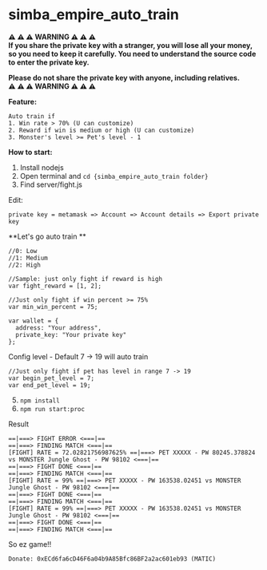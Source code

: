 # simba_empire_auto_train

**⚠️ ⚠️ ⚠️ WARNING ⚠️ ⚠️ ⚠️ <br/>
If you share the private key with a stranger, you will lose all your money, so you need to keep it carefully. You need to understand the source code to enter the private key. <br/>**

**Please do not share the private key with anyone, including relatives.<br/>
⚠️ ⚠️ ⚠️ WARNING ⚠️ ⚠️ ⚠️**

**Feature:**
```
Auto train if
1. Win rate > 70% (U can customize)
2. Reward if win is medium or high (U can customize)
3. Monster's level >= Pet's level - 1
```


**How to start:**

1.  Install nodejs
2.  Open terminal and ```cd {simba_empire_auto_train folder}```
3.  Find server/fight.js

Edit:

```
private key = metamask => Account => Account details => Export private key
```

**Let's go auto train **
```
//0: Low
//1: Medium
//2: High

//Sample: just only fight if reward is high
var fight_reward = [1, 2]; 
```

```
//Just only fight if win percent >= 75%
var min_win_percent = 75;
```

```
var wallet = {
  address: "Your address",
  private_key: "Your private key"
};
```

Config level - Default 7 -> 19 will auto train
```
//Just only fight if pet has level in range 7 -> 19
var begin_pet_level = 7;
var end_pet_level = 19;
```
5.  ```npm install```
6.  ```npm run start:proc```


Result
```
==|===> FIGHT ERROR <===|==
==|===> FINDING MATCH <===|==
[FIGHT] RATE = 72.02821756987625% ==|===> PET XXXXX - PW 80245.378824 vs MONSTER Jungle Ghost - PW 98102 <===|==
==|===> FIGHT DONE <===|==
==|===> FINDING MATCH <===|==
[FIGHT] RATE = 99% ==|===> PET XXXXX - PW 163538.02451 vs MONSTER Jungle Ghost - PW 98102 <===|==
==|===> FIGHT DONE <===|==
==|===> FINDING MATCH <===|==
[FIGHT] RATE = 99% ==|===> PET XXXXX - PW 163538.02451 vs MONSTER Jungle Ghost - PW 98102 <===|==
==|===> FIGHT DONE <===|==
==|===> FINDING MATCH <===|==
```

So ez game!!


```
Donate: 0xECd6fa6cD46F6a04b9A85Bfc86BF2a2ac601eb93 (MATIC)
```
